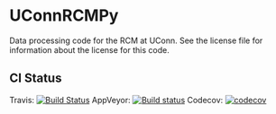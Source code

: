 # UConnRCMPy
Data processing code for the RCM at UConn.
See the license file for information about the license for this code.

## CI Status
Travis: [![Build Status](https://travis-ci.org/bryanwweber/UConnRCMPy.svg?branch=master)](https://travis-ci.org/bryanwweber/UConnRCMPy)
AppVeyor: [![Build status](https://ci.appveyor.com/api/projects/status/xxs56c4iqy9akeam?svg=true)](https://ci.appveyor.com/project/bryanwweber/uconnrcmpy)
Codecov: [![codecov](https://codecov.io/gh/bryanwweber/UConnRCMPy/branch/master/graph/badge.svg)](https://codecov.io/gh/bryanwweber/UConnRCMPy)
